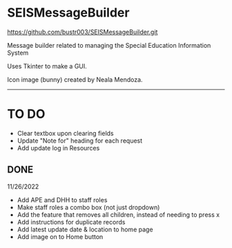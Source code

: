 # SEISMessageBuilder
https://github.com/bustr003/SEISMessageBuilder.git

Message builder related to managing the Special Education Information System

Uses Tkinter to make a GUI.

Icon image (bunny) created by Neala Mendoza.

---

# TO DO
- Clear textbox upon clearing fields
- Update "Note for" heading for each request
- Add update log in Resources

## DONE
11/26/2022
- Add APE and DHH to staff roles
- Make staff roles a combo box (not just dropdown)
- Add the feature that removes all children, instead of needing to press x
- Add instructions for duplicate records
- Add latest update date & location to home page
- Add image on to Home button
